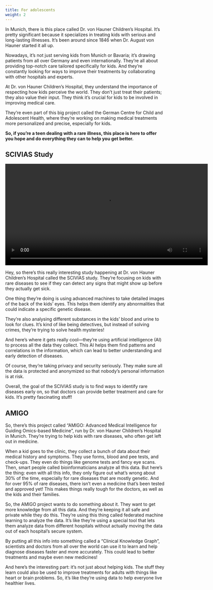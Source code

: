 ```yaml
---
title: For adolescents
weight: 2
---
```

In Munich, there is this place called Dr. von Hauner Children’s Hospital. It’s pretty significant because it specializes in treating kids with serious and long-lasting illnesses. It’s been around since 1846 when Dr. August von Hauner started it all up.

Nowadays, it’s not just serving kids from Munich or Bavaria; it’s drawing patients from all over Germany and even internationally. They’re all about providing top-notch care tailored specifically for kids. And they’re constantly looking for ways to improve their treatments by collaborating with other hospitals and experts.

At Dr. von Hauner Children’s Hospital, they understand the importance of respecting how kids perceive the world. They don’t just treat their patients; they also value their input. They think it’s crucial for kids to be involved in improving medical care.

They’re even part of this big project called the German Centre for Child and Adolescent Health, where they’re working on making medical treatments more personalized and precise, especially for kids.

**So, if you’re a teen dealing with a rare illness, this place is here to offer you hope and do everything they can to help you get better.** 

## SCIVIAS Study

<video width="640" controls controlsList="nodownload" class="pb-4">
  <source src="https://cdn.lmu-klinikum.de/a23502af2c75a0d4/32daca43c3f7/scivias_sub_eng.mp4" type="video/mp4">
</video>

Hey, so there’s this really interesting study happening at Dr. von Hauner Children’s Hospital called the SCIVIAS study. They’re focusing on kids with rare diseases to see if they can detect any signs that might show up before they actually get sick.

One thing they’re doing is using advanced machines to take detailed images of the back of the kids’ eyes. This helps them identify any abnormalities that could indicate a specific genetic disease.

They’re also analysing different substances in the kids’ blood and urine to look for clues. It’s kind of like being detectives, but instead of solving crimes, they’re trying to solve health mysteries!

And here’s where it gets really cool—they’re using artificial intelligence (AI) to process all the data they collect. This AI helps them find patterns and correlations in the information, which can lead to better understanding and early detection of diseases.

Of course, they’re taking privacy and security seriously. They make sure all the data is protected and anonymized so that nobody’s personal information is at risk.

Overall, the goal of the SCIVIAS study is to find ways to identify rare diseases early on, so that doctors can provide better treatment and care for kids. It’s pretty fascinating stuff!

## AMIGO

So, there’s this project called “AMIGO: Advanced Medical Intelligence for Guiding Omics-based Medicine”, run by Dr. von Hauner Children’s Hospital in Munich. They’re trying to help kids with rare diseases, who often get left out in medicine.

When a kid goes to the clinic, they collect a bunch of data about their medical history and symptoms. They use forms, blood and pee tests, and check-ups. They even do things like genome tests and fancy eye scans. Then, smart people called bioinformaticians analyze all this data. But here’s the thing: even with all this info, they only figure out what’s wrong about 30% of the time, especially for rare diseases that are mostly genetic. And for over 95% of rare diseases, there isn’t even a medicine that’s been tested and approved yet! This makes things really tough for the doctors, as well as the kids and their families.

So, the AMIGO project wants to do something about it. They want to get more knowledge from all this data. And they’re keeping it all safe and private while they do this. They’re using this thing called federated machine learning to analyze the data. It’s like they’re using a special tool that lets them analyze data from different hospitals without actually moving the data out of each hospital’s secure system.

By putting all this info into something called a “Clinical Knowledge Graph”, scientists and doctors from all over the world can use it to learn and help diagnose diseases faster and more accurately. This could lead to better treatments and maybe even new medicines!

And here’s the interesting part: it’s not just about helping kids. The stuff they learn could also be used to improve treatments for adults with things like heart or brain problems. So, it’s like they’re using data to help everyone live healthier lives.